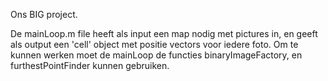 Ons BIG project.

De mainLoop.m file heeft als input een map nodig met pictures in, en geeft als output een 'cell' object met positie vectors voor iedere foto. Om te kunnen werken moet de mainLoop de functies binaryImageFactory, en furthestPointFinder kunnen gebruiken.


